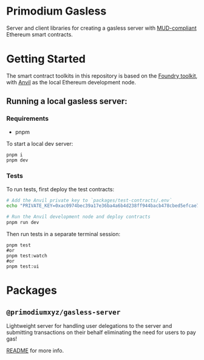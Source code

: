 # Primodium Gasless

Server and client libraries for creating a gasless server with [MUD-compliant](https://github.com/latticexyz/mud) Ethereum smart contracts.

# Getting Started

The smart contract toolkits in this repository is based on the [Foundry toolkit](https://github.com/foundry-rs/foundry), with [Anvil](https://github.com/foundry-rs/foundry/tree/master/crates/anvil) as the local Ethereum development node.

## Running a local gasless server:

### Requirements

- pnpm

To start a local dev server:

```bash
pnpm i
pnpm dev
```

### Tests

To run tests, first deploy the test contracts:

```bash
# Add the Anvil private key to `packages/test-contracts/.env`
echo "PRIVATE_KEY=0xac0974bec39a17e36ba4a6b4d238ff944bacb478cbed5efcae784d7bf4f2ff80" > packages/test-contracts/.env

# Run the Anvil development node and deploy contracts
pnpm run dev
```

Then run tests in a separate terminal session:

```
pnpm test
#or
pnpm test:watch
#or
pnpm test:ui
```

# Packages

## `@primodiumxyz/gasless-server`

Lightweight server for handling user delegations to the server and submitting transactions on their behalf eliminating the need for users to pay gas!

[README](/packages/server/README.md) for more info.
